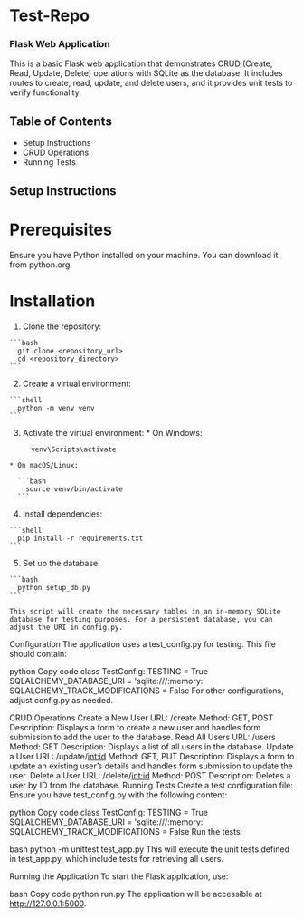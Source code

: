# Test-Repo

### Flask Web Application
This is a basic Flask web application that demonstrates CRUD (Create, Read, Update, Delete) operations with SQLite as the database. It includes routes to create, read, update, and delete users, and it provides unit tests to verify functionality.

## Table of Contents
  * Setup Instructions
  * CRUD Operations
  * Running Tests


## Setup Instructions
# Prerequisites
Ensure you have Python installed on your machine. You can download it from python.org.

# Installation
  1. Clone the repository:

    ```bash
      git clone <repository_url>
      cd <repository_directory>
    ```
  
  2. Create a virtual environment:

    ```shell
      python -m venv venv
    ```
    
  3. Activate the virtual environment:
    * On Windows:

      ```shell
        venv\Scripts\activate
      ```
      
    * On macOS/Linux:
    
      ```bash
        source venv/bin/activate
      ```
      
  4. Install dependencies:

    ```shell
      pip install -r requirements.txt
    ```
  
  5. Set up the database:

    ```bash
      python setup_db.py
    ```

    This script will create the necessary tables in an in-memory SQLite database for testing purposes. For a persistent database, you can adjust the URI in config.py.

Configuration
The application uses a test_config.py for testing. This file should contain:

python
Copy code
class TestConfig:
    TESTING = True
    SQLALCHEMY_DATABASE_URI = 'sqlite:///:memory:'
    SQLALCHEMY_TRACK_MODIFICATIONS = False
For other configurations, adjust config.py as needed.

CRUD Operations
Create a New User
URL: /create
Method: GET, POST
Description: Displays a form to create a new user and handles form submission to add the user to the database.
Read All Users
URL: /users
Method: GET
Description: Displays a list of all users in the database.
Update a User
URL: /update/<int:id>
Method: GET, PUT
Description: Displays a form to update an existing user’s details and handles form submission to update the user.
Delete a User
URL: /delete/<int:id>
Method: POST
Description: Deletes a user by ID from the database.
Running Tests
Create a test configuration file: Ensure you have test_config.py with the following content:

python
Copy code
class TestConfig:
    TESTING = True
    SQLALCHEMY_DATABASE_URI = 'sqlite:///:memory:'
    SQLALCHEMY_TRACK_MODIFICATIONS = False
Run the tests:

bash
python -m unittest test_app.py
This will execute the unit tests defined in test_app.py, which include tests for retrieving all users.

Running the Application
To start the Flask application, use:

bash
Copy code
python run.py
The application will be accessible at http://127.0.0.1:5000.
